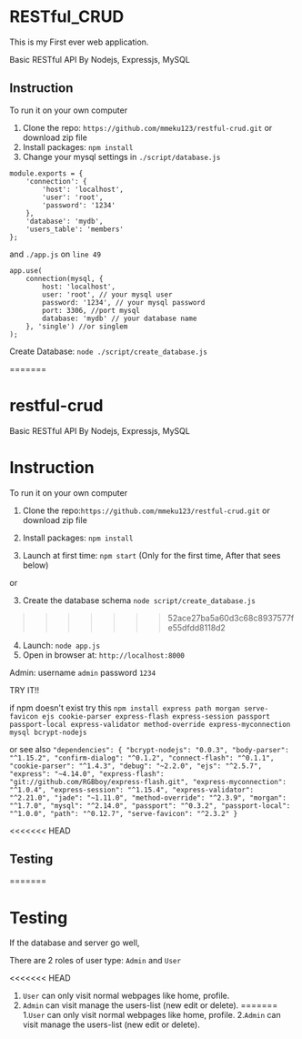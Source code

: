 
# RESTful_CRUD
This is my First ever web application.

Basic RESTful API 
By Nodejs, Expressjs, MySQL

## Instruction

To run it on your own computer

1. Clone the repo: `https://github.com/mmeku123/restful-crud.git` or download zip file
2. Install packages: `npm install `
3. Change your mysql settings in `./script/database.js`
```
module.exports = {
    'connection': {
        'host': 'localhost',
        'user': 'root',
        'password': '1234'
    },
    'database': 'mydb',
    'users_table': 'members'
};
```
and `./app.js` on `line 49`
```
app.use(
    connection(mysql, {
        host: 'localhost',
        user: 'root', // your mysql user
        password: '1234', // your mysql password
        port: 3306, //port mysql
        database: 'mydb' // your database name
    }, 'single') //or singlem
);
```

Create Database: `node ./script/create_database.js`

=======
# restful-crud
Basic RESTful API 
By Nodejs, Expressjs, MySQL

# Instruction

To run it on your own computer

1. Clone the repo:` https://github.com/mmeku123/restful-crud.git ` or download zip file
2. Install packages: ` npm install `

3. Launch at first time: `npm start` 
(Only for the first time, After that sees below)

or

3. Create the database schema `node script/create_database.js`
>>>>>>> 52ace27ba5a60d3c68c8937577fe55dfdd8118d2
4. Launch: `node app.js`
5. Open in browser at: `http://localhost:8000`

Admin: username `admin` password `1234`

TRY IT!!

if npm doesn't exist try this `npm install express path morgan serve-favicon ejs cookie-parser express-flash express-session passport passport-local express-validator method-override express-myconnection mysql bcrypt-nodejs`

or see also `"dependencies": {
        "bcrypt-nodejs": "0.0.3",
        "body-parser": "^1.15.2",
        "confirm-dialog": "^0.1.2",
        "connect-flash": "^0.1.1",
        "cookie-parser": "^1.4.3",
        "debug": "~2.2.0",
        "ejs": "^2.5.7",
        "express": "~4.14.0",
        "express-flash": "git://github.com/RGBboy/express-flash.git",
        "express-myconnection": "^1.0.4",
        "express-session": "^1.15.4",
        "express-validator": "^2.21.0",
        "jade": "~1.11.0",
        "method-override": "^2.3.9",
        "morgan": "^1.7.0",
        "mysql": "^2.14.0",
        "passport": "^0.3.2",
        "passport-local": "^1.0.0",
        "path": "^0.12.7",
        "serve-favicon": "^2.3.2"
        }` 

<<<<<<< HEAD
## Testing
=======
# Testing

If the database and server go well, 

There are 2 roles of user type: `Admin` and `User`

<<<<<<< HEAD
1. `User` can only visit normal webpages like home, profile.
2. `Admin` can visit manage the users-list (new edit or delete).
=======
1.`User` can only visit normal webpages like home, profile.
2.`Admin` can visit manage the users-list (new edit or delete).
